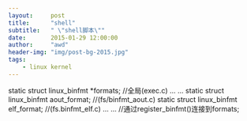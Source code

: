 ```yaml
---
layout:     post
title:      "shell"
subtitle:   " \"shell脚本\""
date:       2015-01-29 12:00:00
author:     "awd"
header-img: "img/post-bg-2015.jpg"
tags:
    - linux kernel
---
```

static struct linux_binfmt *formats;	//全局(exec.c)
... ...
static struct linux_binfmt aout_format;	//(fs/binfmt_aout.c)
static struct linux_binfmt elf_format;	//(fs.binfmt_elf.c)
... ...
//通过register_binfmt()连接到formats;
